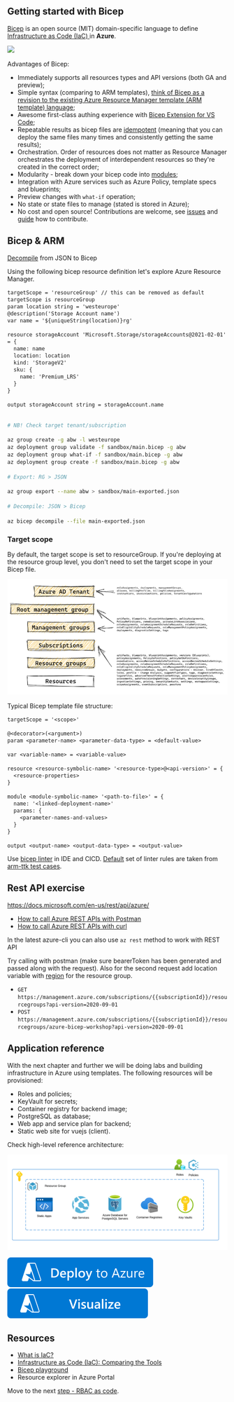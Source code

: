 ## Getting started with Bicep

[Bicep](https://github.com/Azure/bicep) is an open source (MIT) domain-specific language to define [Infrastructure as Code (IaC) ](https://docs.microsoft.com/en-us/devops/deliver/what-is-infrastructure-as-code)in **Azure**.

![](/.attachments/arm.png)

Advantages of Bicep:

* Immediately supports all resources types and API versions (both GA and preview);
* Simple syntax (comparing to ARM templates), [think of Bicep as a revision to the existing Azure Resource Manager template (ARM template) language](https://docs.microsoft.com/en-us/azure/azure-resource-manager/bicep/frequently-asked-questions#why-create-a-new-language-instead-of-using-an-existing-one); 
* Awesome first-class authing experience with [Bicep Extension for VS Code](https://marketplace.visualstudio.com/items?itemName=ms-azuretools.vscode-bicep);
* Repeatable results as bicep files are [idempotent](https://en.wikipedia.org/wiki/Idempotence) (meaning that you can deploy the same files many times and consistently getting the same results);
* Orchestration. Order of resources does not matter as Resource Manager orchestrates the deployment of interdependent resources so they're created in the correct order;
* Modularity - break down your bicep code into [modules](https://docs.microsoft.com/en-us/azure/azure-resource-manager/bicep/modules);
* Integration with Azure services such as Azure Policy, template specs and blueprints;
* Preview changes with `what-if` operation;
* No state or state files to manage (stated is stored in Azure);
* No cost and open source! Contributions are welcome, see [issues](https://github.com/Azure/bicep/contribute) and [guide](https://github.com/Azure/bicep/blob/985abdb65cb5407bebd6ce74319a113907a9a9f3/CONTRIBUTING.md) how to contribute.

## Bicep & ARM

[Decompile](https://docs.microsoft.com/en-us/azure/azure-resource-manager/bicep/decompile?tabs=azure-cli) from JSON to Bicep

Using the following bicep resource definition let's explore Azure Resource Manager.

```bicep
targetScope = 'resourceGroup' // this can be removed as default targetScope is resourceGroup
param location string = 'westeurope'
@description('Storage Account name')
var name = '${uniqueString(location)}rg'

resource storageAccount 'Microsoft.Storage/storageAccounts@2021-02-01' = {
  name: name
  location: location
  kind: 'StorageV2'
  sku: {
    name: 'Premium_LRS'
  }
}

output storageAccount string = storageAccount.name
```

```bash

# NB! Check target tenant/subscription

az group create -g abw -l westeurope
az deployment group validate -f sandbox/main.bicep -g abw
az deployment group what-if -f sandbox/main.bicep -g abw
az deployment group create -f sandbox/main.bicep -g abw

# Export: RG > JSON

az group export --name abw > sandbox/main-exported.json

# Decompile: JSON > Bicep

az bicep decompile --file main-exported.json

```

### Target scope

By default, the target scope is set to resourceGroup. If you're deploying at the resource group level, you don't need to set the target scope in your Bicep file.

![Azure Scope](/.attachments/az-target-scopes.png)

Typical Bicep template file structure:

```bicep
targetScope = '<scope>'

@<decorator>(<argument>)
param <parameter-name> <parameter-data-type> = <default-value>

var <variable-name> = <variable-value>

resource <resource-symbolic-name> '<resource-type>@<api-version>' = {
  <resource-properties>
}

module <module-symbolic-name> '<path-to-file>' = {
  name: '<linked-deployment-name>'
  params: {
    <parameter-names-and-values>
  }
}

output <output-name> <output-data-type> = <output-value>
```

Use [bicep linter](https://docs.microsoft.com/en-us/azure/azure-resource-manager/bicep/linter) in IDE and CICD. [Default](https://docs.microsoft.com/en-us/azure/azure-resource-manager/bicep/linter#default-rules) set of linter rules are taken from [arm-ttk test cases](https://docs.microsoft.com/en-us/azure/azure-resource-manager/templates/template-test-cases).

## Rest API exercise

https://docs.microsoft.com/en-us/rest/api/azure/

* [How to call Azure REST APIs with Postman](https://docs.microsoft.com/en-us/rest/api/azure/#how-to-call-azure-rest-apis-with-postman)
* [How to call Azure REST APIs with curl](https://docs.microsoft.com/en-us/rest/api/azure/#how-to-call-azure-rest-apis-with-curl)

In the latest azure-cli you can also use `az rest` method to work with REST API

Try calling with postman (make sure bearerToken has been generated and passed along with the request). Also for the second request add location variable with [region](https://docs.microsoft.com/en-us/azure/availability-zones/cross-region-replication-azure#azure-cross-region-replication-pairings-for-all-geographies) for the resource group.

* `GET https://management.azure.com/subscriptions/{{subscriptionId}}/resourcegroups?api-version=2020-09-01`
* `POST https://management.azure.com/subscriptions/{{subscriptionId}}/resourcegroups/azure-bicep-workshop?api-version=2020-09-01`

## Application reference

With the next chapter and further we will be doing labs and building infrastructure in Azure using templates. The following resources will be provisioned:

- Roles and policies;
- KeyVault for secrets;
- Container registry for backend image;
- PostgreSQL as database;
- Web app and service plan for backend;
- Static web site for vuejs (client).

Check high-level reference architecture:
  
![Full Stack Application in Azure with Bicep](/.attachments/full-stack-with-bicep.png)

[![Deploy to Azure](https://raw.githubusercontent.com/Azure/azure-quickstart-templates/master/1-CONTRIBUTION-GUIDE/images/deploytoazure.svg)](https://portal.azure.com/#create/Microsoft.Template/uri/)
[![Visualize](https://raw.githubusercontent.com/Azure/azure-quickstart-templates/master/1-CONTRIBUTION-GUIDE/images/visualizebutton.svg)](http://armviz.io/#/?load=)

## Resources 

* [What is IaC?](https://www.youtube.com/watch?v=uETq8KKVUFY)
* [Infrastructure as Code (IaC): Comparing the Tools](https://techcommunity.microsoft.com/t5/itops-talk-blog/infrastructure-as-code-iac-comparing-the-tools/ba-p/3205045)
* [Bicep playground](https://aka.ms/bicepdemo)
* Resource explorer in Azure Portal

Move to the next [step - RBAC as code](1-RBAC-as-code.md).